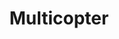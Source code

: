 ---
title: Multicopter
crosslinks:
- livven
- fpv
- drones
- TinyWhoop
- 3Dprinting
- autotldr
- radiocontrol
- RCClassifieds
- xkcd
- Quadcopter
- gifs
- fpvracing
- AddictedToBangGood
- nvidia
- Skookum
- HumanDrones
- SouthwestPodRacing
- electronics
- arduino
- AskReddit
---